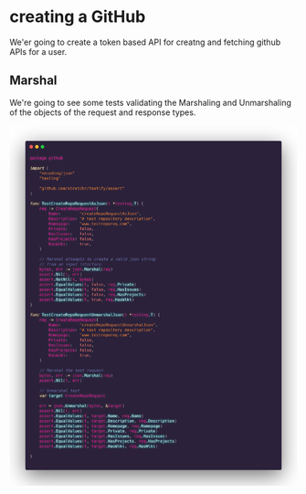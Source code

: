 # creating a GitHub 

We'er going to create a token based API for creatng and fetching github APIs for a user. 

## Marshal

We're going to see some tests validating the Marshaling and Unmarshaling of the objects of the request and response types. 

![](/06-githubapi/assets/06-test-json-req-res.png)
